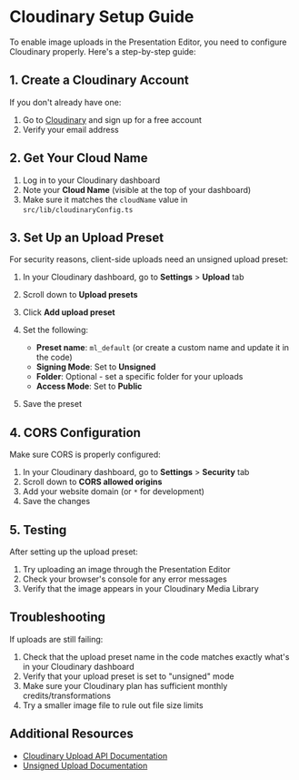 # Cloudinary Setup Guide

To enable image uploads in the Presentation Editor, you need to configure Cloudinary properly. Here's a step-by-step guide:

## 1. Create a Cloudinary Account

If you don't already have one:
1. Go to [Cloudinary](https://cloudinary.com/) and sign up for a free account
2. Verify your email address

## 2. Get Your Cloud Name

1. Log in to your Cloudinary dashboard
2. Note your **Cloud Name** (visible at the top of your dashboard)
3. Make sure it matches the `cloudName` value in `src/lib/cloudinaryConfig.ts`

## 3. Set Up an Upload Preset

For security reasons, client-side uploads need an unsigned upload preset:

1. In your Cloudinary dashboard, go to **Settings** > **Upload** tab
2. Scroll down to **Upload presets**
3. Click **Add upload preset**
4. Set the following:
   - **Preset name**: `ml_default` (or create a custom name and update it in the code)
   - **Signing Mode**: Set to **Unsigned**
   - **Folder**: Optional - set a specific folder for your uploads
   - **Access Mode**: Set to **Public**

5. Save the preset

## 4. CORS Configuration

Make sure CORS is properly configured:

1. In your Cloudinary dashboard, go to **Settings** > **Security** tab
2. Scroll down to **CORS allowed origins**
3. Add your website domain (or `*` for development)
4. Save the changes

## 5. Testing

After setting up the upload preset:
1. Try uploading an image through the Presentation Editor
2. Check your browser's console for any error messages
3. Verify that the image appears in your Cloudinary Media Library

## Troubleshooting

If uploads are still failing:

1. Check that the upload preset name in the code matches exactly what's in your Cloudinary dashboard
2. Verify that your upload preset is set to "unsigned" mode
3. Make sure your Cloudinary plan has sufficient monthly credits/transformations
4. Try a smaller image file to rule out file size limits

## Additional Resources

- [Cloudinary Upload API Documentation](https://cloudinary.com/documentation/image_upload_api_reference)
- [Unsigned Upload Documentation](https://cloudinary.com/documentation/upload_images#unsigned_upload) 